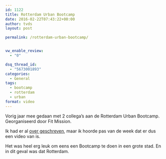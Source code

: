 ```yaml
---
id: 1122
title: Rotterdam Urban Bootcamp
date: 2016-02-22T07:43:22+00:00
author: tvds
layout: post

permalink: /rotterdam-urban-bootcamp/


vw_enable_review:
  - "0"

dsq_thread_id:
  - "5673001893"
categories:
  - General
tags:
  - bootcamp
  - rotterdam
  - urban
format: video
---
```

Vorig jaar mee gedaan met 2 collega&#8217;s aan de Rotterdam Urban Bootcamp. Georganiseerd door Fit Mission.

Ik had er al [over geschreven](https://40enfit.nl/urban-bootcamp-rotterda/), maar ik hoorde pas van de week dat er dus een video van is.

Het was heel erg leuk om eens een Bootcamp te doen in een grote stad. En in dit geval was dat Rotterdam.

&nbsp;